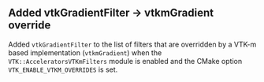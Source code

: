 ## Added vtkGradientFilter -> vtkmGradient override

Added `vtkGradientFilter` to the list of filters that are overridden by a VTK-m based
implementation (`vtkmGradient`) when the `VTK::AcceleratorsVTKmFilters` module is
enabled and the CMake option `VTK_ENABLE_VTKM_OVERRIDES` is set.
